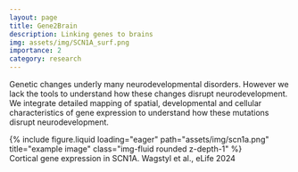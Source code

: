 ```yaml
---
layout: page
title: Gene2Brain
description: Linking genes to brains
img: assets/img/SCN1A_surf.png
importance: 2
category: research
---
```


Genetic changes underly many neurodevelopmental disorders. However we lack the tools to understand how these changes disrupt neurodevelopment. We integrate detailed mapping of spatial, developmental and cellular characteristics of gene expression to understand how these mutations disrupt neurodevelopment.


<div class="row">
    <div class="col-sm mt-3 mt-md-0">
        {% include figure.liquid loading="eager" path="assets/img/scn1a.png" title="example image" class="img-fluid rounded z-depth-1" %}
    </div>
</div>
<div class="caption">
    Cortical gene expression in SCN1A. Wagstyl et al., eLife 2024
</div>
